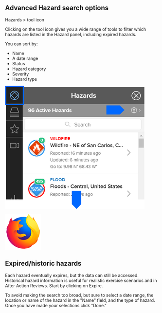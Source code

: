 ## Advanced Hazard search options

Hazards > tool icon

Clicking on the tool icon gives you a wide range of tools to filter which hazards are listed in the Hazard panel, including expired hazards.

You can sort by:
- Name
- A date range
- Status
- Hazard category
- Severity
- Hazard type

![Advance search link](images/7.1_figure_1.png)

![Advance search options](images/1.1_figure_2.png)

## Expired/historic hazards

Each hazard eventually expires, but the data can still be accessed. Historical hazard information is useful for realistic exercise scenarios and in After
Action Reviews. Start by clicking on Expire. 

To avoid making the search too broad, but sure to select a date range, the location or name of the hazard in the "Name" field, and the type of hazard. Once you have made your selections click "Done."